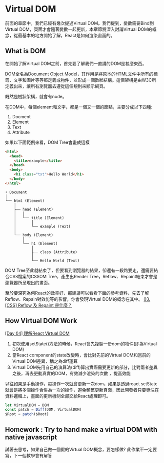 # Virtual DOM

前面的章節中，我們已經有幾次提過Virtual DOM。我們提到，變數需要Bind到Virtual DOM，頁面才會隨著變數一起更新，本章節將深入討論Virtual DOM的概念，從最基本的地方開始了解，React是如何渲染畫面的。

## What is DOM

在開始了解Virtual DOM之前，首先要了解我們一直講的DOM是甚麼東西。

DOM全名為Document Object Model，其作用是將原本的HTML文件中所有的標籤、文字和圖片等等都定義成物件，並形成一個數狀結構。這個架構是由W3C所定義出來，讓所有瀏覽器去遵從這個規則來顯示網頁。

既然是樹狀架構，就會有node。

在DOM中，每個element和文字，都是一個又一個的節點，主要分成以下四種:

1. Docment
2. Element
3. Text
4. Attribute

如果以下面範例來看，DOM Tree會畫成這樣
```html
<html>
  <head>
    <title>example</title>
  </head>
  <body>
    <h1 class="txt">Hello World</h1>
  </body>
</html>
```

```
• Document
│
└── html (Element) 
    │
    ├── head (Element)
    │   │   
    │   └── title (Element)
    │       │   
    │       └── example (Text)
    │   
    └── body (Element)
        │   
        └── h1 (Element)
            │
            ├── class (Attribute) 
            │   
            └── Hello World (Text)
```

DOM Tree至此就結束了，但要看到瀏覽器的結果，卻還有一段路要走，還需要結合CSS檔案的CSSOM Tree，產生出Render Tree，Reflow、Repaint結束才會是瀏覽器所呈現出的畫面。

至於要深究為何React的效率好，那建議可以看看下面的參考資料，先去了解Reflow、Repain對效能等的影響，你會發現Virtual DOM的概念在其中。
[03. [CSS] Reflow 及 Repaint 是什麼？](https://ithelp.ithome.com.tw/articles/10217427)

## How Virtual DOM Work

[[Day 04] 理解React Virtual DOM](https://ithelp.ithome.com.tw/articles/10234155)

1. 初次使用setState()方法的時候，React會先複製一份dom的物件(即為Virtual DOM)
2. 當React component的state改變時，會比對先前的Virtual DOM和當前的 Virtual DOM差異，稱之為diff運算
3. Virtual DOM先用自己的演算法(diff)算出實際需要更新的部分，比對兩者差異之後，再去更動真實的DOM，有效減少渲染的次數 ，提高效能

以往如果是手動操作，每操作一次就會更新一次dom，如果是透過react setState就會是將多個操作合併為一次的操作，避免頻繁更新頁面，因此開發者只要專注在資料邏輯上，畫面的更新機制全部交給React處理即可。

```javascript
let VirtualDOM = DOM
const patch = Diff(DOM, VirtualDOM)
$Root = patch($Root)
```

## Homework : Try to hand make a virtual DOM with native javascript

試著去思考，如果自己做一個假的Virtual DOM概念，要怎樣做?
此作業不一定要寫，下一個教學會有解答